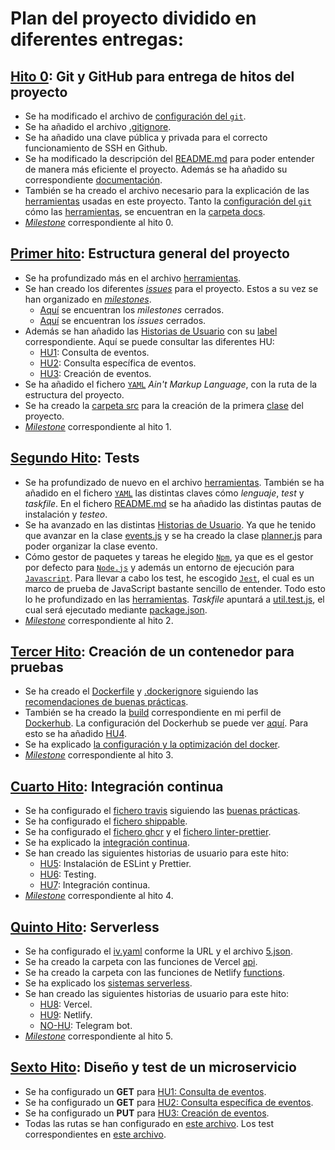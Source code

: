 # Plan del proyecto dividido en diferentes entregas:

## [Hito 0](https://jj.github.io/IV/documentos/proyecto/0.Repositorio): Git y GitHub para entrega de hitos del proyecto

-   Se ha modificado el archivo de [configuración del `git`](/docs/git.md).
-   Se ha añadido el archivo [.gitignore](../.gitignore).
-   Se ha añadido una clave pública y privada para el correcto funcionamiento de SSH en Github.
-   Se ha modificado la descripción del [README.md](../README.md) para poder entender de manera más eficiente el proyecto. Además se ha añadido su correspondiente [documentación](https://nikitastetskiy.github.io/micro-calendario/).
-   También se ha creado el archivo necesario para la explicación de las [herramientas](/docs/herramientas.md) usadas en este proyecto. Tanto la [configuración del `git`](/docs/git.md) cómo las [herramientas](/docs/herramientas.md), se encuentran en la [carpeta docs](/docs).
-   [_Milestone_](https://github.com/nikitastetskiy/micro-calendario/milestone/1) correspondiente al hito 0.

## [Primer hito](https://jj.github.io/IV/documentos/proyecto/1.Infraestructura): Estructura general del proyecto

-   Se ha profundizado más en el archivo [herramientas](/docs/herramientas.md).
-   Se han creado los diferentes [_issues_](https://github.com/nikitastetskiy/micro-calendario/issues) para el proyecto. Estos a su vez se han organizado en [_milestones_](https://github.com/nikitastetskiy/micro-calendario/milestones).
    -   [Aquí](https://github.com/nikitastetskiy/micro-calendario/milestones?state=closed) se encuentran los _milestones_ cerrados.
    -   [Aquí](https://github.com/nikitastetskiy/micro-calendario/issues?q=is%3Aissue+is%3Aclosed) se encuentran los _issues_ cerrados.
-   Además se han añadido las [Historias de Usuario](https://github.com/nikitastetskiy/micro-calendario/milestone/4) con su [label](https://github.com/nikitastetskiy/micro-calendario/issues?q=is%3Aopen+is%3Aissue+label%3Auser-stories) correspondiente. Aquí se puede consultar las diferentes HU:
    -   [HU1](https://github.com/nikitastetskiy/micro-calendario/issues/4): Consulta de eventos.
    -   [HU2](https://github.com/nikitastetskiy/micro-calendario/issues/5): Consulta específica de eventos.
    -   [HU3](https://github.com/nikitastetskiy/micro-calendario/issues/6): Creación de eventos.
-   Se ha añadido el fichero [`YAML`](../iv.yaml) _Ain't Markup Language_, con la ruta de la estructura del proyecto.
-   Se ha creado la [carpeta src](/src) para la creación de la primera [clase](/src/eventscalendar) del proyecto.
-   [_Milestone_](https://github.com/nikitastetskiy/micro-calendario/milestone/2) correspondiente al hito 1.

## [Segundo Hito](https://jj.github.io/IV/documentos/proyecto/2.Tests): Tests

-   Se ha profundizado de nuevo en el archivo [herramientas](/docs/herramientas.md). También se ha añadido en el fichero [`YAML`](../iv.yaml) las distintas claves cómo _lenguaje_, _test_ y _taskfile_. En el fichero [README.md](../README.md) se ha añadido las distintas pautas de instalación y _testeo_.
-   Se ha avanzado en las distintas [Historias de Usuario](https://github.com/nikitastetskiy/micro-calendario/milestone/4). Ya que he tenido que avanzar en la clase [events.js](/src/eventscalendar/events.js) y se ha creado la clase [planner.js](/src/eventscalendar/planner.js) para poder organizar la clase evento.
-   Cómo gestor de paquetes y tareas he elegido [`Npm`](https://www.npmjs.com), ya que es el gestor por defecto para [`Node.js`](https://nodejs.org/es/) y además un entorno de ejecución para [`Javascript`](https://es.wikipedia.org/wiki/JavaScript). Para llevar a cabo los test, he escogido [`Jest`](https://jestjs.io/es-ES/), el cual es un marco de prueba de JavaScript bastante sencillo de entender. Todo esto lo he profundizado en las [herramientas](/docs/herramientas.md). _Taskfile_ apuntará a [util.test.js](../test/util.test.js), el cual será ejecutado mediante [package.json](../package.json).
-   [_Milestone_](https://github.com/nikitastetskiy/micro-calendario/milestone/3) correspondiente al hito 2.

## [Tercer Hito](http://jj.github.io/IV/documentos/proyecto/3.Docker): Creación de un contenedor para pruebas

-   Se ha creado el [Dockerfile](../Dockerfile) y [.dockerignore](../.dockerignore) siguiendo las [recomendaciones de buenas prácticas](https://docs.docker.com/engine/reference/builder/).
-   También se ha creado la [build](https://hub.docker.com/r/nikitastetskiy/micro-calendario/builds) correspondiente en mi perfil de [Dockerhub](https://hub.docker.com/u/nikitastetskiy). La configuración del Dockerhub se puede ver [aquí](../docs/herramientas.md). Para esto se ha añadido [HU4](https://github.com/nikitastetskiy/micro-calendario/issues/14).
-   Se ha explicado [la configuración y la optimización del docker](/docs/herramientas.md).
-   [_Milestone_](https://github.com/nikitastetskiy/micro-calendario/milestone/6) correspondiente al hito 3.

## [Cuarto Hito](http://jj.github.io/IV/documentos/proyecto/4.CI): Integración continua

-   Se ha configurado el [fichero travis](../.travis.yml) siguiendo las [buenas prácticas](https://docs.travis-ci.com/user/languages/minimal-and-generic/#minimal).
-   Se ha configurado el [fichero shippable](../shippable.yml).
-   Se ha configurado el [fichero ghcr](../.github/workflows/ghcr.yml) y el [fichero linter-prettier](../.github/workflows/lint-prettier.yml).
-   Se ha explicado la [integración continua](/docs/herramientas.md).
-   Se han creado las siguientes historias de usuario para este hito:
    -   <a href="https://github.com/nikitastetskiy/micro-calendario/issues/16">HU5</a>: Instalación de ESLint y Prettier.
    -   <a href="https://github.com/nikitastetskiy/micro-calendario/issues/17">HU6</a>: Testing.
    -   <a href="https://github.com/nikitastetskiy/micro-calendario/issues/18">HU7</a>: Integración continua.
-   [_Milestone_](https://github.com/nikitastetskiy/micro-calendario/milestone/7) correspondiente al hito 4.

## [Quinto Hito](http://jj.github.io/IV/documentos/proyecto/5.Serverless): Serverless

-   Se ha configurado el [iv.yaml](../iv.yaml) conforme la URL y el archivo [5.json](../5.json).
-   Se ha creado la carpeta con las funciones de Vercel [api](../api).
-   Se ha creado la carpeta con las funciones de Netlify [functions](../functions).
-   Se ha explicado los [sistemas serverless](/docs/herramientas.md).
-   Se han creado las siguientes historias de usuario para este hito:
    -   <a href="https://github.com/nikitastetskiy/micro-calendario/issues/19">HU8</a>: Vercel.
    -   <a href="https://github.com/nikitastetskiy/micro-calendario/issues/20">HU9</a>: Netlify.
    -   <a href="https://github.com/nikitastetskiy/micro-calendario/issues/21">NO-HU</a>: Telegram bot.
-   [_Milestone_](https://github.com/nikitastetskiy/micro-calendario/milestone/8) correspondiente al hito 5.

## [Sexto Hito](http://jj.github.io/IV/documentos/proyecto/6.Microservicio): Diseño y test de un microservicio

- Se ha configurado un **GET** para [HU1: Consulta de eventos](https://github.com/nikitastetskiy/micro-calendario/issues/4).
- Se ha configurado un **GET** para [HU2: Consulta específica de eventos](https://github.com/nikitastetskiy/micro-calendario/issues/5).
- Se ha configurado un **PUT** para [HU3: Creación de eventos](https://github.com/nikitastetskiy/micro-calendario/issues/6).
- Todas las rutas se han configurado en [este archivo](../src/routes/routes.js). Los test correspondientes en [este archivo](../test/routes.test.js).